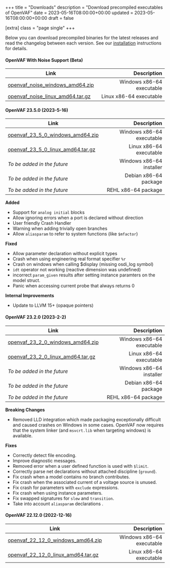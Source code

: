 +++
title = "Downloads"
description = "Download precompiled executables of OpenVAF"
date = 2023-05-16T08:00:00+00:00
updated = 2023-05-16T08:00:00+00:00
draft = false

[extra]
class = "page single"
+++

Below you can download precompiled binaries for the latest releases and read the changelog between each version.
See our [installation](https://openvaf.semimod.de/docs/getting-started/installation/) instructions for details.

#### OpenVAF With Noise Support (Beta)

|Link                                        |   Description                               |
|--------------------------------------------|--------------------------------------------:|
|[openvaf_noise_windows_amd64.zip](https://datashare.tu-dresden.de/s/TZr4qr4bfHfcAYd)   |  Windows x86-64 executable                  |
|[openvaf_noise_linux_amd64.tar.gz](https://datashare.tu-dresden.de/s/deELsiBGyitSS3o)  |  Linux x86-64 executable                    |

#### OpenVAF 23.5.0 (2023-5-16)


|Link                                        |   Description                               |
|--------------------------------------------|--------------------------------------------:|
|[openvaf_23_5_0_windows_amd64.zip](https://datashare.tu-dresden.de/s/ZAC8qcGfge2FM8o)   |  Windows x86-64 executable                  |
|[openvaf_23_5_0_linux_amd64.tar.gz](https://openva.fra1.cdn.digitaloceanspaces.com/openvaf_23_5_0_linux_amd64.tar.gz)  |  Linux x86-64 executable                    |
|*To be added in the future*                 |  Windows x86-64 installer                   |
|*To be added in the future*                 |  Debian x86-64 package                      |
|*To be added in the future*                 |  REHL x86-64 package                        |



**Added**

* Support for `analog initial` blocks
* Allow ignoring errors when a port is declared without direction
* User friendly Crash Handler
* Warning when adding trivially open branches
* Allow `aliasparam` to refer to system functions (like `$mfactor`)

**Fixed**

* Allow parameter declaration without explicit types
* Crash when using engineering real format specifier `%r`
* Crash on windows when calling $display (missing osdi_log symbol)
* `idt` operator not working (reactive dimension was undefined)
* incorrect `param_given` results after setting instance paramters on the model struct.
* Panic when accessing current probe that always returns 0

**Internal Improvements**

* Update to LLVM 15+ (opaque pointers)

#### OpenVAF 23.2.0 (2023-2-2)



|Link                                        |   Description                               |
|--------------------------------------------|--------------------------------------------:|
|[openvaf_23_2_0_windows_amd64.zip](https://openva.fra1.cdn.digitaloceanspaces.com/openvaf_23_2_0_windows_amd64.zip)   |  Windows x86-64 executable                  |
|[openvaf_23_2_0_linux_amd64.tar.gz](https://openva.fra1.cdn.digitaloceanspaces.com/openvaf_23_2_0_linux_amd64.tar.xz)  |  Linux x86-64 executable                    |
|*To be added in the future*                 |  Windows x86-64 installer                   |
|*To be added in the future*                 |  Debian x86-64 package                      |
|*To be added in the future*                 |  REHL x86-64 package                        |


**Breaking Changes**

* Removed LLD integration which made packaging exceptionally difficult and caused crashes on Windows in some cases. OpenVAF now requires that the system linker (and `msvcrt.lib` when targeting windows) is available.

**Fixes**

* Correctly detect file encoding.
* Improve diagnostic messages.
* Removed error when a user defined function is used with `$limit`.
* Correctly parse net declarations without attached discipline (`ground`).
* Fix crash when a model contains no branch contributes.
* Fix crash when the associated current of a voltage source is unused.
* Fix crash for parameters with `exclude` expressions.
* Fix crash when using instance parameters.
* Fix swapped signatures for `slew` and `transition`.
* Take into account `aliasparam` declarations .

#### OpenVAF 22.12.0 (2022-12-16)



|Link                                        |   Description                               |
|--------------------------------------------|--------------------------------------------:|
|[openvaf_22_12_0_windows_amd64.zip](https://openva.fra1.cdn.digitaloceanspaces.com/openvaf_22_12_0_windows_amd64.zip)   |  Windows x86-64 executable                  |
|[openvaf_22_12_0_linux_amd64.tar.gz](https://openva.fra1.cdn.digitaloceanspaces.com/openvaf_22_12_0_linux_amd64.tar.gz)  |  Linux x86-64 executable                    |
